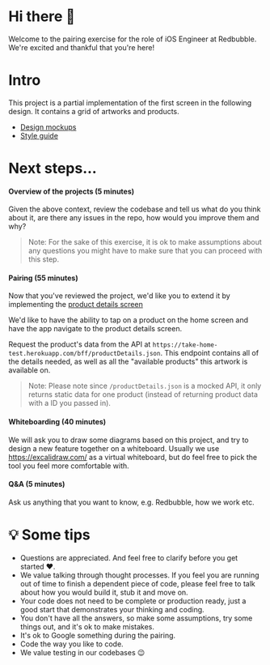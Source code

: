 # Hi there 👋

Welcome to the pairing exercise for the role of iOS Engineer at Redbubble. We're excited and thankful that you're here!

# Intro

This project is a partial implementation of the first screen in the following design. It contains a grid of artworks and products.

- [Design mockups](./mockups)
- [Style guide](https://redbubble.design/foundations/color)

# Next steps...

#### Overview of the projects (5 minutes)

Given the above context, review the codebase and tell us what do you think about it, are there any issues in the repo, how would you improve them and why?

> Note: For the sake of this exercise, it is ok to make assumptions about any questions you might have to make sure that you can proceed with this step.

#### Pairing (55 minutes)

Now that you've reviewed the project, we'd like you to extend it by implementing the [product details screen](./mockups/product-screen.png)

We'd like to have the ability to tap on a product on the home screen and have the app navigate to the product details screen.

Request the product's data from the API at `https://take-home-test.herokuapp.com/bff/productDetails.json`. This endpoint contains all of the details needed, as well as all the "available products" this artwork is available on.

> Note: Please note since `/productDetails.json` is a mocked API, it only returns static data for one product (instead of returning product data with a ID you passed in). 

#### Whiteboarding (40 minutes)

We will ask you to draw some diagrams based on this project, and try to design a new feature together on a whiteboard. Usually we use https://excalidraw.com/ as a virtual whiteboard, but do feel free to pick the tool you feel more comfortable with.


#### Q&A (5 minutes)

Ask us anything that you want to know, e.g. Redbubble, how we work etc.


# 💡 Some tips

- Questions are appreciated. And feel free to clarify before you get started ♥️.
- We value talking through thought processes. If you feel you are running out of time to finish a dependent piece of code, please feel free to talk about how you would build it, stub it and move on. 
- Your code does not need to be complete or production ready, just a good start that demonstrates your thinking and coding.
- You don't have all the answers, so make some assumptions, try some things out, and it's ok to make mistakes.
- It's ok to Google something during the pairing.
- Code the way you like to code.
- We value testing in our codebases 😉
